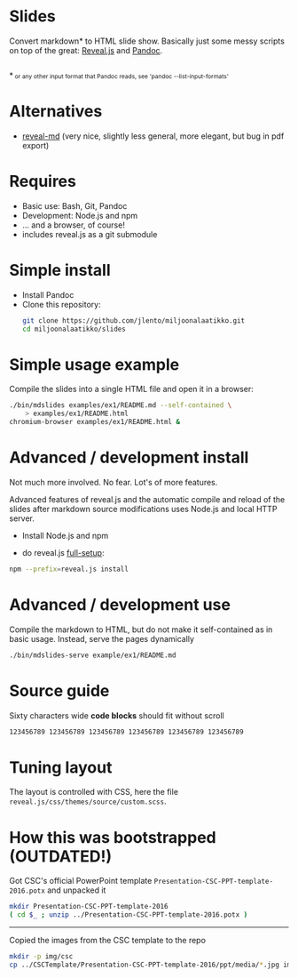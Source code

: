 # Slides

Convert markdown* to HTML slide show. Basically just some messy scripts on top
of the great: [Reveal.js](https://github.com/hakimel/reveal.js)
and [Pandoc](http://pandoc.org).

<p style="margin-top: 2em">*<span style="font-size: 75%"> or any other input
format that Pandoc reads, see 'pandoc --list-input-formats'</span></p>


# Alternatives

* [reveal-md](https://github.com/webpro/reveal-md) (very nice, slightly less
  general, more elegant, but bug in pdf export)


# Requires

* Basic use: Bash, Git, Pandoc
* Development: Node.js and npm
* ... and a browser, of course!
* includes reveal.js as a git submodule 


# Simple install

* Install Pandoc
* Clone this repository:
  ```bash
  git clone https://github.com/jlento/miljoonalaatikko.git
  cd miljoonalaatikko/slides
  ```


# Simple usage example

Compile the slides into a single HTML file and open it in a browser:

```bash
./bin/mdslides examples/ex1/README.md --self-contained \
    > examples/ex1/README.html
chromium-browser examples/ex1/README.html &
```


# Advanced / development install

Not much more involved. No fear. Lot's of more features.

Advanced features of reveal.js and the automatic compile and reload of the
slides after markdown source modifications uses Node.js and local HTTP server.

* Install Node.js and npm

* do reveal.js [full-setup](https://github.com/hakimel/reveal.js#full-setup):

```bash
npm --prefix=reveal.js install
```


# Advanced / development use

Compile the markdown to HTML, but do not make it self-contained as in basic
usage. Instead, serve the pages dynamically

```bash
./bin/mdslides-serve example/ex1/README.md
```
    

# Source guide

Sixty characters wide **code blocks** should fit without scroll

```bash
123456789 123456789 123456789 123456789 123456789 123456789 
```


# Tuning layout

The layout is controlled with CSS, here the file
`reveal.js/css/themes/source/custom.scss`.


# How this was bootstrapped (OUTDATED!)

Got CSC's official PowerPoint template `Presentation-CSC-PPT-template-2016.potx`
and unpacked it

```bash
mkdir Presentation-CSC-PPT-template-2016
( cd $_ ; unzip ../Presentation-CSC-PPT-template-2016.potx )
```


------------------------------------------


Copied the images from the CSC template to the repo 

```bash
mkdir -p img/csc
cp ../CSCTemplate/Presentation-CSC-PPT-template-2016/ppt/media/*.jpg img/csc/
```
